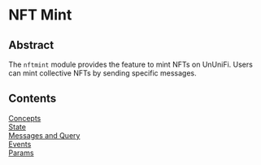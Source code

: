 # NFT Mint

## Abstract

The `nftmint` module provides the feature to mint NFTs on UnUniFi.
Users can mint collective NFTs by sending specific messages.

## Contents

[Concepts](https://github.com/UnUniFi/chain/blob/design/spec/x/nftmint/spec/01_concepts.md)   
[State](https://github.com/UnUniFi/chain/blob/design/spec/x/nftmint/spec/02_state.md)   
[Messages and Query](https://github.com/UnUniFi/chain/blob/design/spec/x/nftmint/spec/03_msgs_and_queries.md)   
[Events](https://github.com/UnUniFi/chain/blob/design/spec/x/nftmint/spec/04_events.md)  
[Params](https://github.com/UnUniFi/chain/blob/design/spec/x/nftmint/spec/05_params.md)
